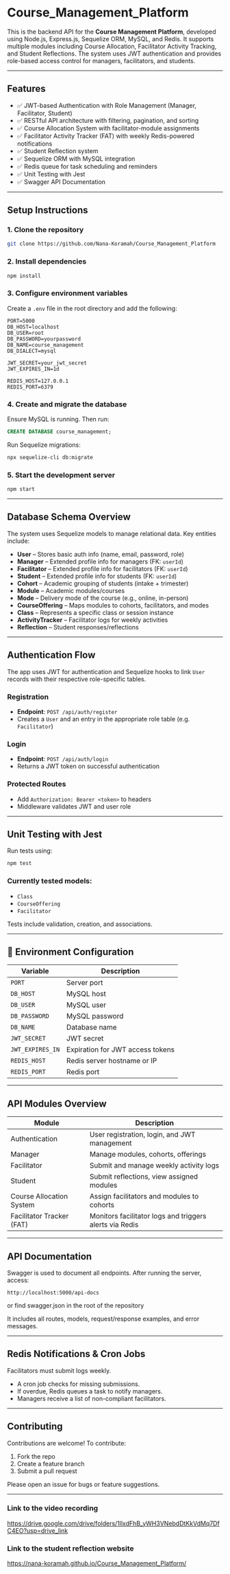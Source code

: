 # Course_Management_Platform

This is the backend API for the **Course Management Platform**, developed using Node.js, Express.js, Sequelize ORM, MySQL, and Redis. It supports multiple modules including Course Allocation, Facilitator Activity Tracking, and Student Reflections. The system uses JWT authentication and provides role-based access control for managers, facilitators, and students.

---

##  Features

- ✅ JWT-based Authentication with Role Management (Manager, Facilitator, Student)
- ✅ RESTful API architecture with filtering, pagination, and sorting
- ✅ Course Allocation System with facilitator-module assignments
- ✅ Facilitator Activity Tracker (FAT) with weekly Redis-powered notifications
- ✅ Student Reflection system
- ✅ Sequelize ORM with MySQL integration
- ✅ Redis queue for task scheduling and reminders
- ✅ Unit Testing with Jest
- ✅ Swagger API Documentation

---

## Setup Instructions

### 1. Clone the repository

```bash
git clone https://github.com/Nana-Koramah/Course_Management_Platform

```

### 2. Install dependencies

```bash
npm install
```

### 3. Configure environment variables

Create a `.env` file in the root directory and add the following:

```env
PORT=5000
DB_HOST=localhost
DB_USER=root
DB_PASSWORD=yourpassword
DB_NAME=course_management
DB_DIALECT=mysql

JWT_SECRET=your_jwt_secret
JWT_EXPIRES_IN=1d

REDIS_HOST=127.0.0.1
REDIS_PORT=6379
```

### 4. Create and migrate the database

Ensure MySQL is running. Then run:

```sql
CREATE DATABASE course_management;
```

Run Sequelize migrations:

```bash
npx sequelize-cli db:migrate
```

### 5. Start the development server

```bash
npm start
```

---

## Database Schema Overview

The system uses Sequelize models to manage relational data. Key entities include:

- **User** – Stores basic auth info (name, email, password, role)
- **Manager** – Extended profile info for managers (FK: `userId`)
- **Facilitator** – Extended profile info for facilitators (FK: `userId`)
- **Student** – Extended profile info for students (FK: `userId`)
- **Cohort** – Academic grouping of students (intake + trimester)
- **Module** – Academic modules/courses
- **Mode** – Delivery mode of the course (e.g., online, in-person)
- **CourseOffering** – Maps modules to cohorts, facilitators, and modes
- **Class** – Represents a specific class or session instance
- **ActivityTracker** – Facilitator logs for weekly activities
- **Reflection** – Student responses/reflections

---

##  Authentication Flow

The app uses JWT for authentication and Sequelize hooks to link `User` records with their respective role-specific tables.

### Registration

- **Endpoint**: `POST /api/auth/register`
- Creates a `User` and an entry in the appropriate role table (e.g. `Facilitator`)

### Login

- **Endpoint**: `POST /api/auth/login`
- Returns a JWT token on successful authentication

### Protected Routes

- Add `Authorization: Bearer <token>` to headers
- Middleware validates JWT and user role

---

##  Unit Testing with Jest

Run tests using:

```bash
npm test
```

### Currently tested models:

-  `Class`
-  `CourseOffering`
-  `Facilitator`

Tests include validation, creation, and associations.

---

## 🔧 Environment Configuration

| Variable         | Description                            |
|------------------|----------------------------------------|
| `PORT`           | Server port                            |
| `DB_HOST`        | MySQL host                             |
| `DB_USER`        | MySQL user                             |
| `DB_PASSWORD`    | MySQL password                         |
| `DB_NAME`        | Database name                          |
| `JWT_SECRET`     | JWT secret                             |
| `JWT_EXPIRES_IN` | Expiration for JWT access tokens       |
| `REDIS_HOST`     | Redis server hostname or IP            |
| `REDIS_PORT`     | Redis port                             |

---

##  API Modules Overview

| Module                    | Description                                              |
|---------------------------|----------------------------------------------------------|
| Authentication            | User registration, login, and JWT management             |
| Manager                   | Manage modules, cohorts, offerings                       |
| Facilitator               | Submit and manage weekly activity logs                   |
| Student                   | Submit reflections, view assigned modules                |
| Course Allocation System  | Assign facilitators and modules to cohorts               |
| Facilitator Tracker (FAT) | Monitors facilitator logs and triggers alerts via Redis  |

---

##  API Documentation

Swagger is used to document all endpoints. After running the server, access:

```
http://localhost:5000/api-docs
```
or find swagger.json in the root of the repository

It includes all routes, models, request/response examples, and error messages.

---

##  Redis Notifications & Cron Jobs

Facilitators must submit logs weekly.

- A cron job checks for missing submissions.
- If overdue, Redis queues a task to notify managers.
- Managers receive a list of non-compliant facilitators.

---

##  Contributing

Contributions are welcome! To contribute:

1. Fork the repo
2. Create a feature branch
3. Submit a pull request

Please open an issue for bugs or feature suggestions.

---

### Link to the video recording
https://drive.google.com/drive/folders/1llxdFhB_yWH3VNebdDtKkVdMq7DfC4EO?usp=drive_link 

### Link to the student reflection website
https://nana-koramah.github.io/Course_Management_Platform/ 